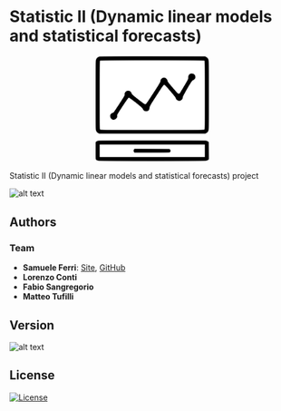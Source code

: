 # Statistic II (Dynamic linear models and statistical forecasts)

<p align="center">
<img src="https://github.com/samuelexferri/unibg-statistic2/blob/master/images/statistic.png" width="200">
</p>

Statistic II (Dynamic linear models and statistical forecasts) project

![alt text](https://img.shields.io/badge/Language-Italian-infomrmational?style=for-the-badge)

## Authors

### Team

-   **Samuele Ferri**: [Site](https://samuelexferri.com), [GitHub](https://github.com/samuelexferri)
-   **Lorenzo Conti**
-   **Fabio Sangregorio**
-   **Matteo Tufilli**

## Version

![alt text](https://img.shields.io/badge/Version-0.0.1-blue.svg?style=for-the-badge)

## License

[![License](https://img.shields.io/badge/License-MIT_License-blue.svg?style=for-the-badge)](https://badges.mit-license.org)

